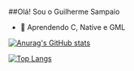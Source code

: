 ##Olá! Sou o Guilherme Sampaio

- 🌱 Aprendendo C, Native e GML

[![Anurag's GitHub stats](https://github-readme-stats.vercel.app/api?username=GuilhermeSsampaio&show_icons=true&theme=radical)](https://github.com/anuraghazra/github-readme-stats)

[![Top Langs](https://github-readme-stats.vercel.app/api/top-langs/?username=GuilhermeSsampaio&size_weight=0.5&count_weight=0.5)](https://github.com/anuraghazra/github-readme-stats)

